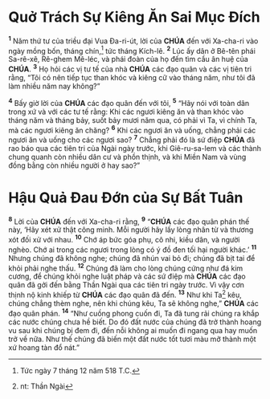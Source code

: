 # Quở Trách Sự Kiêng Ăn Sai Mục Đích
<sup><b>1</b></sup> Năm thứ tư của triều đại Vua Đa-ri-út, lời của **CHÚA** đến với Xa-cha-ri vào ngày mồng bốn, tháng chín,[^1] tức tháng Kích-lê. <sup><b>2</b></sup> Lúc ấy dân ở Bê-tên phái Sa-rê-xê, Rê-ghem Mê-léc, và phái đoàn của họ đến tìm cầu ân huệ của **CHÚA**. <sup><b>3</b></sup> Họ hỏi các vị tư tế của nhà **CHÚA** các đạo quân và các vị tiên tri rằng, “Tôi có nên tiếp tục than khóc và kiêng cữ vào tháng năm, như tôi đã làm nhiều năm nay không?”

<sup><b>4</b></sup> Bấy giờ lời của **CHÚA** các đạo quân đến với tôi, <sup><b>5</b></sup> “Hãy nói với toàn dân trong xứ và với các tư tế rằng: Khi các ngươi kiêng ăn và than khóc vào tháng năm và tháng bảy, suốt bảy mươi năm qua, có phải vì Ta, vì chính Ta, mà các ngươi kiêng ăn chăng? <sup><b>6</b></sup> Khi các ngươi ăn và uống, chẳng phải các ngươi ăn và uống cho các ngươi sao? <sup><b>7</b></sup> Chẳng phải đó là sứ điệp **CHÚA** đã rao báo qua các tiên tri của Ngài ngày trước, khi Giê-ru-sa-lem và các thành chung quanh còn nhiều dân cư và phồn thịnh, và khi Miền Nam và vùng đồng bằng còn nhiều người ở hay sao?”


# Hậu Quả Đau Đớn của Sự Bất Tuân
<sup><b>8</b></sup> Lời của **CHÚA** đến với Xa-cha-ri rằng, <sup><b>9</b></sup> “**CHÚA** các đạo quân phán thế này, ‘Hãy xét xử thật công minh. Mỗi người hãy lấy lòng nhân từ và thương xót đối xử với nhau. <sup><b>10</b></sup> Chớ áp bức góa phụ, cô nhi, kiều dân, và người nghèo. Chớ ai trong các ngươi trong lòng có ý đồ đen tối hại người khác.’ <sup><b>11</b></sup> Nhưng chúng đã không nghe; chúng đã nhún vai bỏ đi; chúng đã bịt tai để khỏi phải nghe thấu. <sup><b>12</b></sup> Chúng đã làm cho lòng chúng cứng như đá kim cương, để chúng khỏi nghe luật pháp và các sứ điệp mà **CHÚA** các đạo quân đã gởi đến bằng Thần Ngài qua các tiên tri ngày trước. Vì vậy cơn thịnh nộ kinh khiếp từ **CHÚA** các đạo quân đã đến. <sup><b>13</b></sup> Như khi Ta[^2] kêu, chúng chẳng thèm nghe, nên khi chúng kêu, Ta sẽ không nghe,” **CHÚA** các đạo quân phán. <sup><b>14</b></sup> “Như cuồng phong cuốn đi, Ta đã tung rải chúng ra khắp các nước chúng chưa hề biết. Do đó đất nước của chúng đã trở thành hoang vu sau khi chúng bị đem đi, đến nỗi không ai muốn đi ngang qua hay muốn trở về nữa. Như thế chúng đã biến một đất nước tốt tươi màu mỡ thành một xứ hoang tàn đổ nát.”

[^1]: Tức ngày 7 tháng 12 năm 518 T.C.
[^2]: nt: Thần Ngài